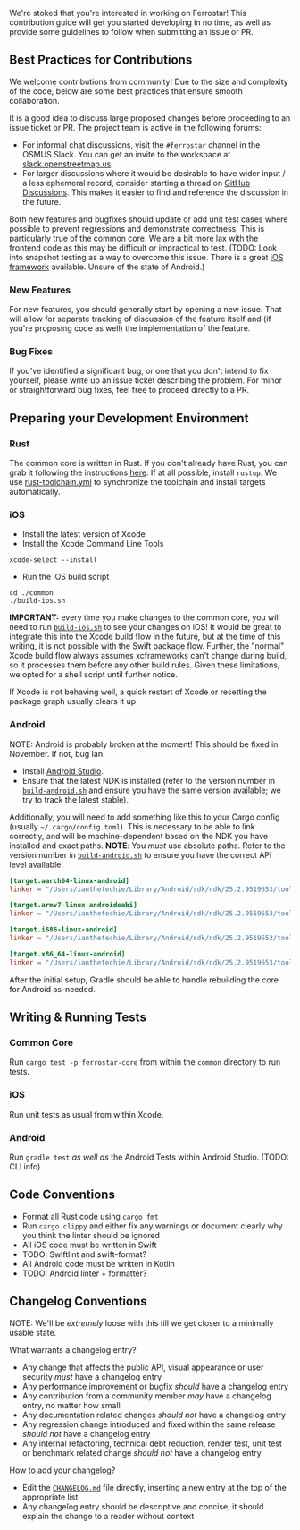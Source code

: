 We're stoked that you're interested in working on Ferrostar!
This contribution guide will get you started developing in no time,
as well as provide some guidelines to follow when submitting an issue or PR.

## Best Practices for Contributions

We welcome contributions from community!
Due to the size and complexity of the code, below are some best practices that ensure smooth collaboration.

It is a good idea to discuss large proposed changes before proceeding to an issue ticket or PR.
The project team is active in the following forums:

* For informal chat discussions, visit the `#ferrostar` channel in the OSMUS Slack.
  You can get an invite to the workspace at [slack.openstreetmap.us](https://slack.openstreetmap.us/).
* For larger discussions where it would be desirable to have wider input / a less ephemeral record,
  consider starting a thread on [GitHub Discussions](https://github.com/stadiamaps/ferrostar/discussions).
  This makes it easier to find and reference the discussion in the future. 

Both new features and bugfixes should update or add unit test cases where possible
to prevent regressions and demonstrate correctness.
This is particularly true of the common core.
We are a bit more lax with the frontend code as this may be difficult or impractical to test.
(TODO: Look into snapshot testing as a way to overcome this issue.
There is a great [iOS framework](https://github.com/pointfreeco/swift-snapshot-testing) available.
Unsure of the state of Android.)

### New Features

For new features, you should generally start by opening a new issue.
That will allow for separate tracking of discussion of the feature itself
and (if you're proposing code as well) the implementation of the feature.

### Bug Fixes

If you've identified a significant bug, or one that you don't intend to fix yourself,
please write up an issue ticket describing the problem.
For minor or straightforward bug fixes, feel free to proceed directly to a PR.

## Preparing your Development Environment

### Rust

The common core is written in Rust.
If you don't already have Rust, you can grab it following the instructions [here](https://www.rust-lang.org/).
If at all possible, install `rustup`.
We use [rust-toolchain.yml](common/rust-toolchain.yml) to synchronize the toolchain
and install targets automatically.

### iOS

* Install the latest version of Xcode
* Install the Xcode Command Line Tools

```shell
xcode-select --install
```

* Run the iOS build script

```shell
cd ./common
./build-ios.sh
```

**IMPORTANT:** every time you make changes to the common core,
you will need to run [`build-ios.sh`](common/build-ios.sh) to see your changes on iOS!
It would be great to integrate this into the Xcode build flow in the future,
but at the time of this writing,
it is not possible with the Swift package flow.
Further, the "normal" Xcode build flow always assumes xcframeworks can't change during build,
so it processes them before any other build rules.
Given these limitations, we opted for a shell script until further notice.

If Xcode is not behaving well,
a quick restart of Xcode or resetting the package graph usually clears it up.

### Android

NOTE: Android is probably broken at the moment!
This should be fixed in November.
If not, bug Ian.

* Install [Android Studio](https://developer.android.com/studio).
* Ensure that the latest NDK is installed
  (refer to the version number in [`build-android.sh`](core/build-android.sh)
  and ensure you have the same version available;
  we try to track the latest stable).

Additionally, you will need to add something like this to your Cargo config (usually `~/.cargo/config.toml`).
This is necessary to be able to link correctly,
and will be machine-dependent based on the NDK you have installed and exact paths.
**NOTE**: You *must* use absolute paths.
Refer to the version number in [`build-android.sh`](core/build-android.sh)
to ensure you have the correct API level available.

```toml
[target.aarch64-linux-android]
linker = "/Users/ianthetechie/Library/Android/sdk/ndk/25.2.9519653/toolchains/llvm/prebuilt/darwin-x86_64/bin/aarch64-linux-android33-clang"

[target.armv7-linux-androideabi]
linker = "/Users/ianthetechie/Library/Android/sdk/ndk/25.2.9519653/toolchains/llvm/prebuilt/darwin-x86_64/bin/armv7a-linux-androideabi33-clang"

[target.i686-linux-android]
linker = "/Users/ianthetechie/Library/Android/sdk/ndk/25.2.9519653/toolchains/llvm/prebuilt/darwin-x86_64/bin/i686-linux-android33-clang"

[target.x86_64-linux-android]
linker = "/Users/ianthetechie/Library/Android/sdk/ndk/25.2.9519653/toolchains/llvm/prebuilt/darwin-x86_64/bin/x86_64-linux-android33-clang"
```

After the initial setup, Gradle should be able to handle rebuilding the core for Android as-needed.

## Writing & Running Tests

### Common Core

Run `cargo test -p ferrostar-core` from within the `common` directory to run tests.

### iOS

Run unit tests as usual from within Xcode.

### Android

Run `gradle test` *as well as* the Android Tests within Android Studio.
(TODO: CLI info)

## Code Conventions

* Format all Rust code using `cargo fmt`
* Run `cargo clippy` and either fix any warnings or document clearly why you think the linter should be ignored
* All iOS code must be written in Swift
* TODO: Swiftlint and swift-format?
* All Android code must be written in Kotlin
* TODO: Android linter + formatter?

## Changelog Conventions

NOTE: We'll be *extremely* loose with this till we get closer to a minimally usable state.

What warrants a changelog entry?

- Any change that affects the public API, visual appearance or user security *must* have a changelog entry
- Any performance improvement or bugfix *should* have a changelog entry
- Any contribution from a community member *may* have a changelog entry, no matter how small
- Any documentation related changes *should not* have a changelog entry
- Any regression change introduced and fixed within the same release *should not* have a changelog entry
- Any internal refactoring, technical debt reduction, render test, unit test or benchmark related change *should not* have a changelog entry

How to add your changelog?

- Edit the [`CHANGELOG.md`](CHANGELOG.md) file directly, inserting a new entry at the top of the appropriate list
- Any changelog entry should be descriptive and concise; it should explain the change to a reader without context


